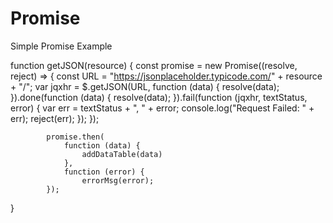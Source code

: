 # Promise
Simple Promise Example

function getJSON(resource) {
            const promise = new Promise((resolve, reject) => {
                const URL = "https://jsonplaceholder.typicode.com/" + resource + "/";
                var jqxhr = $.getJSON(URL, function (data) {
                    resolve(data);
                }).done(function (data) {
                    resolve(data);
                }).fail(function (jqxhr, textStatus, error) {
                    var err = textStatus + ", " + error;
                    console.log("Request Failed: " + err);
                    reject(err);
                });
            });

            promise.then(
                function (data) {
                    addDataTable(data)
                },
                function (error) {
                    errorMsg(error);
            });
}
